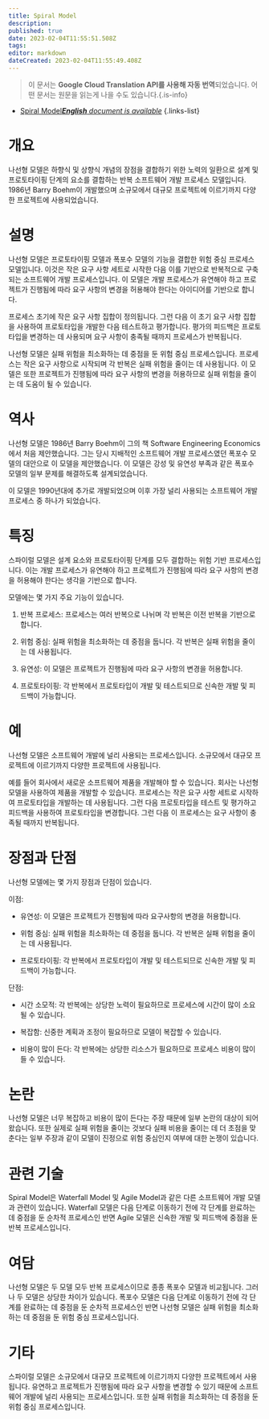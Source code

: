 ```yaml
---
title: Spiral Model
description: 
published: true
date: 2023-02-04T11:55:51.508Z
tags: 
editor: markdown
dateCreated: 2023-02-04T11:55:49.408Z
---
```


> 이 문서는 **Google Cloud Translation API를 사용해 자동 번역**되었습니다.
어떤 문서는 원문을 읽는게 나을 수도 있습니다.{.is-info}



- [Spiral Model***English** document is available*](/en/Knowledge-base/Dictionary/spiral-model)
{.links-list}


# 개요
나선형 모델은 하향식 및 상향식 개념의 장점을 결합하기 위한 노력의 일환으로 설계 및 프로토타이핑 단계의 요소를 결합하는 반복 소프트웨어 개발 프로세스 모델입니다. 1986년 Barry Boehm이 개발했으며 소규모에서 대규모 프로젝트에 이르기까지 다양한 프로젝트에 사용되었습니다.

# 설명
나선형 모델은 프로토타이핑 모델과 폭포수 모델의 기능을 결합한 위험 중심 프로세스 모델입니다. 이것은 작은 요구 사항 세트로 시작한 다음 이를 기반으로 반복적으로 구축되는 소프트웨어 개발 프로세스입니다. 이 모델은 개발 프로세스가 유연해야 하고 프로젝트가 진행됨에 따라 요구 사항의 변경을 허용해야 한다는 아이디어를 기반으로 합니다.

프로세스 초기에 작은 요구 사항 집합이 정의됩니다. 그런 다음 이 초기 요구 사항 집합을 사용하여 프로토타입을 개발한 다음 테스트하고 평가합니다. 평가의 피드백은 프로토타입을 변경하는 데 사용되며 요구 사항이 충족될 때까지 프로세스가 반복됩니다.

나선형 모델은 실패 위험을 최소화하는 데 중점을 둔 위험 중심 프로세스입니다. 프로세스는 작은 요구 사항으로 시작되며 각 반복은 실패 위험을 줄이는 데 사용됩니다. 이 모델은 또한 프로젝트가 진행됨에 따라 요구 사항의 변경을 허용하므로 실패 위험을 줄이는 데 도움이 될 수 있습니다.

# 역사
나선형 모델은 1986년 Barry Boehm이 그의 책 Software Engineering Economics에서 처음 제안했습니다. 그는 당시 지배적인 소프트웨어 개발 프로세스였던 폭포수 모델의 대안으로 이 모델을 제안했습니다. 이 모델은 강성 및 유연성 부족과 같은 폭포수 모델의 일부 문제를 해결하도록 설계되었습니다.

이 모델은 1990년대에 추가로 개발되었으며 이후 가장 널리 사용되는 소프트웨어 개발 프로세스 중 하나가 되었습니다.

# 특징
스파이럴 모델은 설계 요소와 프로토타이핑 단계를 모두 결합하는 위험 기반 프로세스입니다. 이는 개발 프로세스가 유연해야 하고 프로젝트가 진행됨에 따라 요구 사항의 변경을 허용해야 한다는 생각을 기반으로 합니다.

모델에는 몇 가지 주요 기능이 있습니다.

1. 반복 프로세스: 프로세스는 여러 반복으로 나뉘며 각 반복은 이전 반복을 기반으로 합니다.

2. 위험 중심: 실패 위험을 최소화하는 데 중점을 둡니다. 각 반복은 실패 위험을 줄이는 데 사용됩니다.

3. 유연성: 이 모델은 프로젝트가 진행됨에 따라 요구 사항의 변경을 허용합니다.

4. 프로토타이핑: 각 반복에서 프로토타입이 개발 및 테스트되므로 신속한 개발 및 피드백이 가능합니다.

# 예
나선형 모델은 소프트웨어 개발에 널리 사용되는 프로세스입니다. 소규모에서 대규모 프로젝트에 이르기까지 다양한 프로젝트에 사용됩니다.

예를 들어 회사에서 새로운 소프트웨어 제품을 개발해야 할 수 있습니다. 회사는 나선형 모델을 사용하여 제품을 개발할 수 있습니다. 프로세스는 작은 요구 사항 세트로 시작하여 프로토타입을 개발하는 데 사용됩니다. 그런 다음 프로토타입을 테스트 및 평가하고 피드백을 사용하여 프로토타입을 변경합니다. 그런 다음 이 프로세스는 요구 사항이 충족될 때까지 반복됩니다.

# 장점과 단점
나선형 모델에는 몇 가지 장점과 단점이 있습니다.

이점:

- 유연성: 이 모델은 프로젝트가 진행됨에 따라 요구사항의 변경을 허용합니다.

- 위험 중심: 실패 위험을 최소화하는 데 중점을 둡니다. 각 반복은 실패 위험을 줄이는 데 사용됩니다.

- 프로토타이핑: 각 반복에서 프로토타입이 개발 및 테스트되므로 신속한 개발 및 피드백이 가능합니다.

단점:

- 시간 소모적: 각 반복에는 상당한 노력이 필요하므로 프로세스에 시간이 많이 소요될 수 있습니다.

- 복잡함: 신중한 계획과 조정이 필요하므로 모델이 복잡할 수 있습니다.

- 비용이 많이 든다: 각 반복에는 상당한 리소스가 필요하므로 프로세스 비용이 많이 들 수 있습니다.

# 논란
나선형 모델은 너무 복잡하고 비용이 많이 든다는 주장 때문에 일부 논란의 대상이 되어 왔습니다. 또한 실제로 실패 위험을 줄이는 것보다 실패 비용을 줄이는 데 더 초점을 맞춘다는 일부 주장과 같이 모델이 진정으로 위험 중심인지 여부에 대한 논쟁이 있습니다.

# 관련 기술
Spiral Model은 Waterfall Model 및 Agile Model과 같은 다른 소프트웨어 개발 모델과 관련이 있습니다. Waterfall 모델은 다음 단계로 이동하기 전에 각 단계를 완료하는 데 중점을 둔 순차적 프로세스인 반면 Agile 모델은 신속한 개발 및 피드백에 중점을 둔 반복 프로세스입니다.

# 여담
나선형 모델은 두 모델 모두 반복 프로세스이므로 종종 폭포수 모델과 비교됩니다. 그러나 두 모델은 상당한 차이가 있습니다. 폭포수 모델은 다음 단계로 이동하기 전에 각 단계를 완료하는 데 중점을 둔 순차적 프로세스인 반면 나선형 모델은 실패 위험을 최소화하는 데 중점을 둔 위험 중심 프로세스입니다.

# 기타
스파이럴 모델은 소규모에서 대규모 프로젝트에 이르기까지 다양한 프로젝트에서 사용됩니다. 유연하고 프로젝트가 진행됨에 따라 요구 사항을 변경할 수 있기 때문에 소프트웨어 개발에 널리 사용되는 프로세스입니다. 또한 실패 위험을 최소화하는 데 중점을 둔 위험 중심 프로세스입니다.